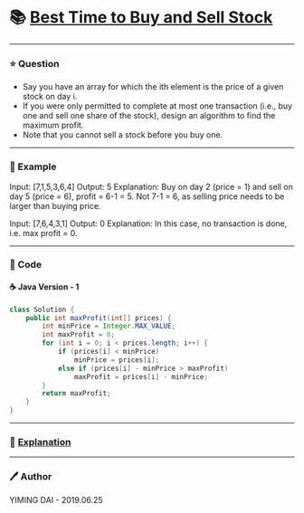# :books: [Best Time to Buy and Sell Stock](https://leetcode.com/problems/best-time-to-buy-and-sell-stock/description/)

---

### :star: Question

- Say you have an array for which the ith element is the price of a given stock on day i.
- If you were only permitted to complete at most one transaction (i.e., buy one and sell one share of the stock), design an algorithm to find the maximum profit.
- Note that you cannot sell a stock before you buy one.

---

### :car: Example

Input: [7,1,5,3,6,4]
Output: 5
Explanation: Buy on day 2 (price = 1) and sell on day 5 (price = 6), profit = 6-1 = 5.
             Not 7-1 = 6, as selling price needs to be larger than buying price.

Input: [7,6,4,3,1]
Output: 0
Explanation: In this case, no transaction is done, i.e. max profit = 0.

---

### :hammer: Code

#### :coffee: Java Version - 1

```java
class Solution {
    public int maxProfit(int[] prices) {
        int minPrice = Integer.MAX_VALUE;
        int maxProfit = 0;
        for (int i = 0; i < prices.length; i++) {
            if (prices[i] < minPrice)
                minPrice = prices[i];
            else if (prices[i] - minPrice > maxProfit)
                maxProfit = prices[i] - minPrice;
        }
        return maxProfit;
    }
}
```

---

### :pencil: [Explanation](https://leetcode.com/problems/best-time-to-buy-and-sell-stock/solution/)

---

### :pen: Author

YIMING DAI - 2019.06.25

